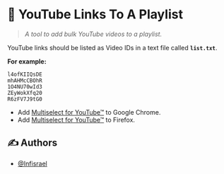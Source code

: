 # 🔗 YouTube Links To A Playlist
> *A tool to add bulk YouTube videos to a playlist.*

YouTube links should be listed as Video IDs in a text file called **`list.txt`**.

**For example:**


```
l4ofKIIQsDE  
mhAHMcCBOhR  
1O4NU70wId3  
ZEyWokXfq20  
R6zFV7J9tG0
```

- Add [Multiselect for YouTube™](https://chrome.google.com/webstore/detail/multiselect-for-youtube/gpgbiinpmelaihndlegbgfkmnpofgfei) to Google Chrome.  
- Add [Multiselect for YouTube™](https://addons.mozilla.org/en-US/firefox/addon/multiselect-for-youtube/) to Firefox.

## ✍ Authors
- [@Infisrael](https://www.github.com/Infisrael)
